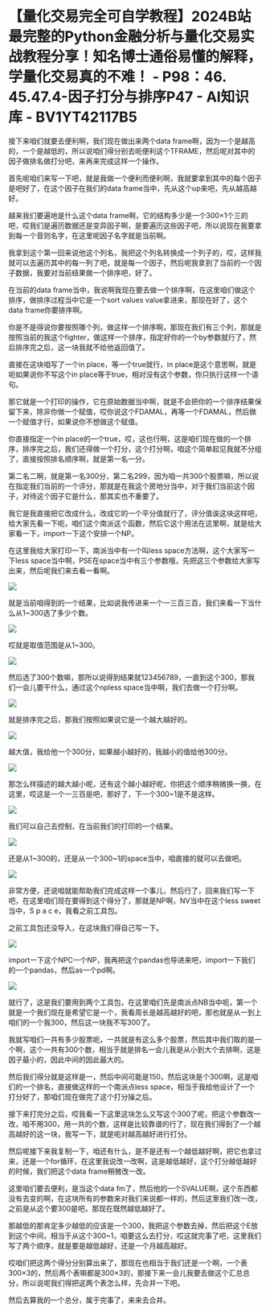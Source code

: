 # 【量化交易完全可自学教程】2024B站最完整的Python金融分析与量化交易实战教程分享！知名博士通俗易懂的解释，学量化交易真的不难！ - P98：46. 45.47.4-因子打分与排序P47 - AI知识库 - BV1YT42117B5

接下来咱们就要去便利啊，我们现在做出来两个data frame啊，因为一个是越高的，一个是越低的，所以说咱们得分别去呃便利这个TFRAME，然后呢对其中的因子做排名做打分吧，来再来完成这样一个操作。

首先呢咱们来写一下吧，就是我做一个便利而便利啊，我就要拿到其中的每个因子是吧好了，在这个因子在我们的data frame当中，先从这个up来吧，先从越高越好。

越来我们要遍地是什么这个data frame啊，它的结构多少是一个300×1个三的吧，哎我们是遍历数据还是变异因子啊，是要遍历这些因子吧，所以说现在我要拿到每一个音则名字，在这里呢因子名字就是当前啊。

我拿到这个第一回来说他这个列名，我把这个列名转换成一个列子的，哎，这样我就可以去遍历其中的每一列了吧，就是每一个因子，然后呢我拿到了当前的一个因子数据，我要对当前结果做一个排序吧，好了。

在当前的data frame当中，我说啊我现在要去做一个排序啊，在这里咱们做这个排序，做排序过程当中它是一个sort values value拿进来，那现在好了，这个data frame你要排序啊。

你是不是得说你要按照哪个列，做这样一个排序啊，那现在我们有三个列，那就是按照当前的我这个fighter，做这样一个排序，指定好你的一个by参数就行了，然后排序完之后，这一块我就不给他返回值了。

直接在这块咱写了一个in place，等一个true就行，in place是这个意思啊，就是呃如果说你不写这个in place等于true，相对没有这个参数，你只执行这样一个语句。

那它就是一个打印的操作，它在原始数据当中啊，就是不会把你的一个排序结果保留下来，除非你做一个赋值，哎你说这个FDAMAL，再等一个FDAMAL，然后做一个赋值才行，如果说你不想做这个赋值。

你直接指定一个in place的一个true，哎，这也行啊，这是咱们现在做的一个排序，排序完之后，我们还得做一个打分，这个打分啊，咱这个简单起见我就不分组了，直接按照排名顺序啊，就是第一名一分。

第二名二啊，就是第一名300分，第二名299，因为咱一共300个股票嘛，所以说在指定我们当前的一个评分，那就是在我这个房地分当中，对于我们当前这个因子，对待这个因子它是什么，那其实也不重要了。

我它是我直接把它改成什么，改成它的一个平分值就行了，评分值诶这块这样吧，给大家先看一下呃，咱们这个南派这个函数，然后它这个用法在这里啊，就是给大家看一下，import一下这个安排一个NP。

在这里我给大家打印一下，南派当中有一个叫less space方法啊，这个大家写一下less space当中啊，PSE在space当中有三个参数哦，先把这三个参数给大家写出来，然后呢我们来去看一看啊。



![](img/548401da6f0d8d62241febd0340fd964_1.png)

就是当前咱得到的一个结果，比如说我传进来一个一三百三百，我们来看一下当什么从1~300选了多少个数。

![](img/548401da6f0d8d62241febd0340fd964_3.png)

哎就是取值范围是从1~300。

![](img/548401da6f0d8d62241febd0340fd964_5.png)

然后选了300个数嘛，那所以说得到结果就123456789，一直到这个300，那我们一会儿要干什么，通过这个npless space当中啊，我们去做一个打分啊。



![](img/548401da6f0d8d62241febd0340fd964_7.png)

就是排序完之后，那我们按照如果说它是一个越大越好的。

![](img/548401da6f0d8d62241febd0340fd964_9.png)

越大值，我给他一个300分，如果越小越好的，我越小的值给他300分。

![](img/548401da6f0d8d62241febd0340fd964_11.png)

那怎么样描述的越大越小呢，还有这个越小越好呢，你把这个顺序稍微换一换，在这里，哎这是一个一三百是吧，那好了，下一个300~1是不是这样。



![](img/548401da6f0d8d62241febd0340fd964_13.png)

我们可以自己去控制，在当前我们的打印的一个结果。

![](img/548401da6f0d8d62241febd0340fd964_15.png)

还是从1~300的，还是从一个300~1的space当中，咱直接的就可以去做吧。

![](img/548401da6f0d8d62241febd0340fd964_17.png)

非常方便，还说咱就能帮助我们完成这样一个事儿，然后行了，回来我们写一下吧，在这里咱们现在要得到这个得分了，那就是NP啊，NV当中在这个less sweet当中，S p a c e，我看之前工具包。

之前工具包还没导入，在这块我们得自己写一下。

![](img/548401da6f0d8d62241febd0340fd964_19.png)

import一下这个NPC一个NP，我再把这个pandas也导进来吧，import一下我们的一个pandas，然后as一个pd啊。



![](img/548401da6f0d8d62241febd0340fd964_21.png)

就行了，这是我们要用到两个工具包，在这里咱们先是南派点NB当中呃，第一个就是一个我们现在是希望它是一个，我看周长是越高越好的吧，那也就是从一到上咱们的一个我300，然后这一块我不写300了。

我就写咱们一共有多少股票呃，一共就是有这么多个股票，然后其中我们取的是一个啊，这个一共有300个数，相当于就是排名一会儿我是从小到大个去排啊，这是因子最小的，因此中间的因此最大的。

然后我们得分就是这样是一，然后中间可能是150，然后这块是个300啊，这是咱们的一个排名，直接做这样的一个南派点less space，相当于我给他设计了一个打分好了，那咱们现在做完了这个打分操之后。

接下来打完分之后，哎我看一下这里这块怎么又写这个300了呢，把这个参数改一改，咱不用300，用一共的个数，这样是比较靠谱的行了，现在我们得到了一个越高越好的这一块，我写一下，就是呃对越高越好进行打分。

然后呢接下来我复制一下，咱还有什么，是不是还有一个越低越好啊，把它也拿过来，还是一个for循环，在这里我说改一改啊，这是越低越好，这个打分越低越好的时候，我们把这个data frame稍微改一改。

这里咱们要去便利，是当这个data fm了，然后他的一个SVALUE啊，这个东西都没有去变的啊，在这块所有的参数来对我们来说都一样的，然后这里我们改一改，之前是从这个要300是吧，那现在既然越低越好了。

那越低的那肯定多少越低的应该是一个300，我把这个参数去掉，然后把这个E放到这个中间，相当于从这个300~1，咱要这么去打分，哎这就完事了吧，这里我们写了两个顺序，就是要是越低越好，还是一个月越高越好。

哎咱们把这两个得分分别算出来了，那现在也相当于我们还是一个啊，一个表300×3的，然后两个表嘛都是300×3的，那接下来一会儿我要去做这个汇总总分，所以说呢我们得把这两个表怎么样，先合并一下吧。

然后去算我的一个总分，属于完事了，来来去合并。